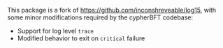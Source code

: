 This package is a fork of https://github.com/inconshreveable/log15, with some
minor modifications required by the cypherBFT codebase:

 * Support for log level `trace`
 * Modified behavior to exit on `critical` failure
